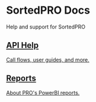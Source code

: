 <style type="text/css">
    .col-md-10 {
        width: 100%;
    }

    .sideaffix {
        display: none;
    }

    .subnav {
        display: none !important;
    }

    .page-stats {
        display: none !important;
    }
</style>

<div class="header-container">
    <h1 id="big-header" class="text--underlined text--header"><span>SortedPRO </span><span>Docs</span></h1>
    <p class="text--center">
        Help and support for SortedPRO
    </p>
</div>
<div class="button-container">
    <a href="/pro/api/help/introduction.html">
        <div class="homepage-container">
            <h2>API Help</h2>
            <p>
                Call flows, user guides, and more.
            </p>
        </div>
    </a>
    <a href="/pro/reports/index.html">
        <div class="homepage-container">
            <h2>Reports</h2>
            <p>
                About PRO's PowerBI reports.
            </p>
        </div>
    </a>
</div>
